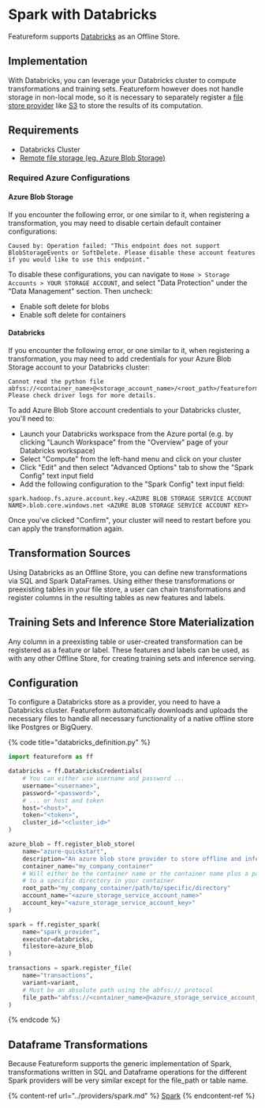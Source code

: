 # Spark with Databricks

Featureform supports [Databricks](https://www.databricks.com) as an Offline Store.

## Implementation <a href="#implementation" id="implementation"></a>

With Databricks, you can leverage your Databricks cluster to compute transformations and training sets. Featureform however does not handle storage in non-local mode, so it is necessary to separately register a [file store provider](object-and-file-stores.md) like [S3](azure-blob-store.md) to store the results of its computation.

## Requirements

* Databricks Cluster
* [Remote file storage (eg. Azure Blob Storage)](object-and-file-stores.md)

### Required Azure Configurations

#### Azure Blob Storage

If you encounter the following error, or one similar to it, when registering a transformation, you may need to disable certain default container configurations:

```text
Caused by: Operation failed: "This endpoint does not support BlobStorageEvents or SoftDelete. Please disable these account features if you would like to use this endpoint."
```

To disable these configurations, you can navigate to `Home > Storage Accounts > YOUR STORAGE ACCOUNT`, and select "Data Protection" under the "Data Management" section. Then uncheck:

* Enable soft delete for blobs
* Enable soft delete for containers

#### Databricks

If you encounter the following error, or one similar to it, when registering a transformation, you may need to add credentials for your Azure Blob Storage account to your Databricks cluster:

```text
Cannot read the python file abfss://<container_name>@<storage_account_name>/<root_path>/featureform/scripts/spark/offline_store_spark_runner_py.
Please check driver logs for more details.
```

To add Azure Blob Store account credentials to your Databricks cluster, you'll need to:

* Launch your Databricks workspace from the Azure portal (e.g. by clicking "Launch Workspace" from the "Overview" page of your Databricks workspace)
* Select "Compute" from the left-hand menu and click on your cluster
* Click "Edit" and then select "Advanced Options" tab to show the "Spark Config" text input field
* Add the following configuration to the "Spark Config" text input field:

```text
spark.hadoop.fs.azure.account.key.<AZURE BLOB STORAGE SERVICE ACCOUNT NAME>.blob.core.windows.net <AZURE BLOB STORAGE SERVICE ACCOUNT KEY>
```

Once you've clicked "Confirm", your cluster will need to restart before you can apply the transformation again.

## Transformation Sources

Using Databricks as an Offline Store, you can define new transformations via SQL and Spark DataFrames. Using either these transformations or preexisting tables in your file store, a user can chain transformations and register columns in the resulting tables as new features and labels.

## Training Sets and Inference Store Materialization

Any column in a preexisting table or user-created transformation can be registered as a feature or label. These features and labels can be used, as with any other Offline Store, for creating training sets and inference serving.

## Configuration <a href="#configuration" id="configuration"></a>

To configure a Databricks store as a provider, you need to have a Databricks cluster. Featureform automatically downloads and uploads the necessary files to handle all necessary functionality of a native offline store like Postgres or BigQuery.

{% code title="databricks_definition.py" %}

```python
import featureform as ff

databricks = ff.DatabricksCredentials(
    # You can either use username and password ...
    username="<username>",
    password="<password>",
    # ... or host and token
    host="<host>",
    token="<token>",
    cluster_id="<cluster_id>"
)

azure_blob = ff.register_blob_store(
    name="azure-quickstart",
    description="An azure blob store provider to store offline and inference data"
    container_name="my_company_container"
    # Will either be the container name or the container name plus a path if you plan read/write
    # to a specific directory in your container
    root_path="my_company_container/path/to/specific/directory"
    account_name="<azure_storage_service_account_name>"
    account_key="<azure_storage_service_account_key>"
)

spark = ff.register_spark(
    name="spark_provider",
    executor=databricks,
    filestore=azure_blob
)

transactions = spark.register_file(
    name="transactions",
    variant=variant,
    # Must be an absolute path using the abfss:// protocol
    file_path="abfss://<container_name>@<azure_storage_service_account_name>.dfs.core.windows.net/transactions.csv",
)
```

{% endcode %}

## Dataframe Transformations

Because Featureform supports the generic implementation of Spark, transformations written in SQL and Dataframe operations for the different Spark providers will be very similar except for the file_path or table name.

{% content-ref url="../providers/spark.md" %}
[Spark](spark.md)
{% endcontent-ref %}
